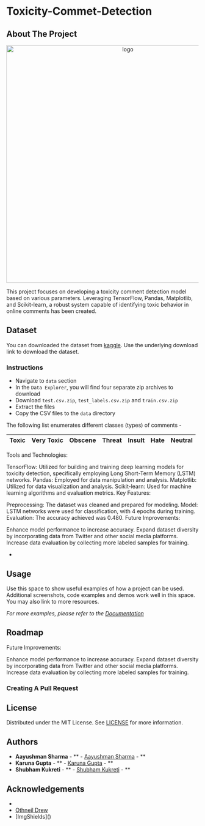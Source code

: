 # Toxicity-Commet-Detection

## About The Project
<p align="center">
  <img width="621" alt="logo" src="https://user-images.githubusercontent.com/76659596/105877123-eb112280-5fff-11eb-9425-8432e693f92e.png">
</p>

This project focuses on developing a toxicity comment detection model based on various parameters. Leveraging TensorFlow, Pandas, Matplotlib, and Scikit-learn, a robust system capable of identifying toxic behavior in online comments has been created.

## Dataset

You can downloaded the dataset from [kaggle](https://www.kaggle.com/c/jigsaw-toxic-comment-classification-challenge). Use the underlying download link to download the dataset.

### Instructions

* Navigate to `data` section
* In the `Data Explorer`, you will find four separate zip archives to download
* Download `test.csv.zip`, `test_labels.csv.zip` and `train.csv.zip`
* Extract the files
* Copy the CSV files to the `data` directory

The following list enumerates different classes (types) of comments -

| Toxic | Very Toxic | Obscene | Threat | Insult | Hate | Neutral |
|-------|------------|---------|--------|--------|------|---------|


Tools and Technologies:

TensorFlow: Utilized for building and training deep learning models for toxicity detection, specifically employing Long Short-Term Memory (LSTM) networks.
Pandas: Employed for data manipulation and analysis.
Matplotlib: Utilized for data visualization and analysis.
Scikit-learn: Used for machine learning algorithms and evaluation metrics.
Key Features:

Preprocessing: The dataset was cleaned and prepared for modeling.
Model: LSTM networks were used for classification, with 4 epochs during training.
Evaluation: The accuracy achieved was 0.480.
Future Improvements:

Enhance model performance to increase accuracy.
Expand dataset diversity by incorporating data from Twitter and other social media platforms.
Increase data evaluation by collecting more labeled samples for training.

* []()

## Usage

Use this space to show useful examples of how a project can be used. Additional screenshots, code examples and demos work well in this space. You may also link to more resources.

_For more examples, please refer to the [Documentation](https://example.com)_

## Roadmap

Future Improvements:

Enhance model performance to increase accuracy.
Expand dataset diversity by incorporating data from Twitter and other social media platforms.
Increase data evaluation by collecting more labeled samples for training.

### Creating A Pull Request



## License

Distributed under the MIT License. See [LICENSE](https://github.com/ShaanCoding/ReadME-Generator/blob/main/LICENSE.md) for more information.

## Authors

* **Aayushman Sharma** - ** - [Aayushman Sharma](https://github.com/ShaanCoding/) - **
* **Karuna Gupta** - ** - [Karuna Gupta]() - **
* **Shubham Kukreti** - ** - [Shubham Kukreti]() - **

## Acknowledgements

* []()
* [Othneil Drew]()
* [ImgShields](\)
